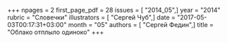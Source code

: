 +++
npages = 2
first_page_pdf = 28
issues = [ "2014_05",]
year = "2014"
rubric = "Словечки"
illustrators = [ "Сергей Чуб",]
date = "2017-05-03T00:17:31+03:00"
month = "05"
authors = [ "Сергей Федин",]
title = "Облако отплыло одиноко"
+++
